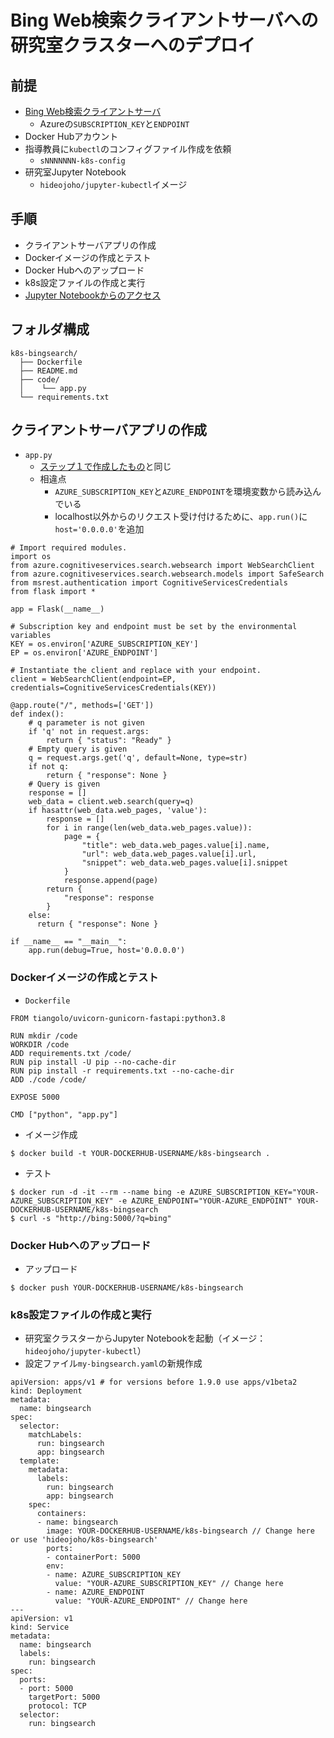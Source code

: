 # Bing Web検索クライアントサーバへの研究室クラスターへのデプロイ

## 前提

- [Bing Web検索クライアントサーバ](1-install.md)
  - Azureの`SUBSCRIPTION_KEY`と`ENDPOINT`
- Docker Hubアカウント
- 指導教員に`kubectl`のコンフィグファイル作成を依頼
  - `sNNNNNNN-k8s-config`
- 研究室Jupyter Notebook
  - `hideojoho/jupyter-kubectl`イメージ

## 手順

- クライアントサーバアプリの作成
- Dockerイメージの作成とテスト
- Docker Hubへのアップロード
- k8s設定ファイルの作成と実行
- [Jupyter Notebookからのアクセス](../../k8s/ipynb/bingsearch.ipynb)

## フォルダ構成

```
k8s-bingsearch/
  ├── Dockerfile
  ├── README.md
  ├── code/
  │    └── app.py
  └── requirements.txt
```

## クライアントサーバアプリの作成

- `app.py`
  - [ステップ１で作成したもの](https://github.com/hideojoho/kb/blob/ja/dev/searchengine/bing/1-install.md#api%E3%82%AF%E3%83%A9%E3%82%A4%E3%82%A2%E3%83%B3%E3%83%88%E3%82%B5%E3%83%BC%E3%83%90%E3%81%AE%E6%A7%8B%E7%AF%89)と同じ
  - 相違点
    - `AZURE_SUBSCRIPTION_KEY`と`AZURE_ENDPOINT`を環境変数から読み込んでいる
    - localhost以外からのリクエスト受け付けるために、`app.run()`に`host='0.0.0.0'`を追加

```
# Import required modules.
import os
from azure.cognitiveservices.search.websearch import WebSearchClient
from azure.cognitiveservices.search.websearch.models import SafeSearch
from msrest.authentication import CognitiveServicesCredentials
from flask import *

app = Flask(__name__)

# Subscription key and endpoint must be set by the environmental variables
KEY = os.environ['AZURE_SUBSCRIPTION_KEY']
EP = os.environ['AZURE_ENDPOINT']

# Instantiate the client and replace with your endpoint.
client = WebSearchClient(endpoint=EP, credentials=CognitiveServicesCredentials(KEY))

@app.route("/", methods=['GET'])
def index():
    # q parameter is not given
    if 'q' not in request.args:
        return { "status": "Ready" }
    # Empty query is given
    q = request.args.get('q', default=None, type=str)
    if not q:
        return { "response": None }
    # Query is given
    response = []
    web_data = client.web.search(query=q)
    if hasattr(web_data.web_pages, 'value'):
        response = []
        for i in range(len(web_data.web_pages.value)):
            page = {
                "title": web_data.web_pages.value[i].name,
                "url": web_data.web_pages.value[i].url,
                "snippet": web_data.web_pages.value[i].snippet
            }
            response.append(page)
        return {
            "response": response
        }
    else:
      return { "response": None }

if __name__ == "__main__":
    app.run(debug=True, host='0.0.0.0')
```

### Dockerイメージの作成とテスト

- `Dockerfile`

```
FROM tiangolo/uvicorn-gunicorn-fastapi:python3.8

RUN mkdir /code
WORKDIR /code
ADD requirements.txt /code/
RUN pip install -U pip --no-cache-dir
RUN pip install -r requirements.txt --no-cache-dir
ADD ./code /code/

EXPOSE 5000

CMD ["python", "app.py"]
```

- イメージ作成

```
$ docker build -t YOUR-DOCKERHUB-USERNAME/k8s-bingsearch .
```

- テスト

```
$ docker run -d -it --rm --name bing -e AZURE_SUBSCRIPTION_KEY="YOUR-AZURE_SUBSCRIPTION_KEY" -e AZURE_ENDPOINT="YOUR-AZURE_ENDPOINT" YOUR-DOCKERHUB-USERNAME/k8s-bingsearch
$ curl -s "http://bing:5000/?q=bing"
```

### Docker Hubへのアップロード

- アップロード

```
$ docker push YOUR-DOCKERHUB-USERNAME/k8s-bingsearch
```

###  k8s設定ファイルの作成と実行

- 研究室クラスターからJupyter Notebookを起動（イメージ：`hideojoho/jupyter-kubectl`）
- 設定ファイル`my-bingsearch.yaml`の新規作成

```
apiVersion: apps/v1 # for versions before 1.9.0 use apps/v1beta2
kind: Deployment
metadata:
  name: bingsearch
spec:
  selector:
    matchLabels:
      run: bingsearch
      app: bingsearch
  template:
    metadata:
      labels:
        run: bingsearch
        app: bingsearch
    spec:
      containers:
      - name: bingsearch
        image: YOUR-DOCKERHUB-USERNAME/k8s-bingsearch // Change here or use 'hideojoho/k8s-bingsearch'
        ports:
        - containerPort: 5000
        env:
        - name: AZURE_SUBSCRIPTION_KEY
          value: "YOUR-AZURE_SUBSCRIPTION_KEY" // Change here
        - name: AZURE_ENDPOINT
          value: "YOUR-AZURE_ENDPOINT" // Change here
---
apiVersion: v1
kind: Service
metadata:
  name: bingsearch
  labels:
    run: bingsearch
spec:
  ports:
  - port: 5000
    targetPort: 5000
    protocol: TCP
  selector:
    run: bingsearch
```
